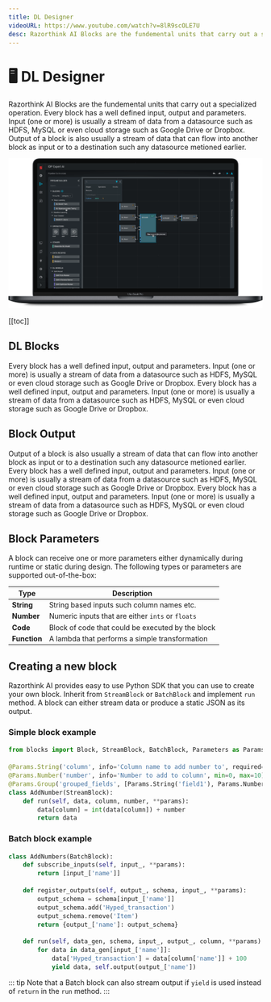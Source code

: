 ```yaml
---
title: DL Designer
videoURL: https://www.youtube.com/watch?v=8lR9scOLE7U
desc: Razorthink AI Blocks are the fundemental units that carry out a specialized operation. Every block has a well defined input, output and parameters.
---
```


# 🖥 DL Designer

Razorthink AI Blocks are the fundemental units that carry out a specialized operation. Every block has a well defined input, output and parameters. Input (one or more) is usually a stream of data from a datasource such as HDFS, MySQL or even cloud storage such as Google Drive or Dropbox. Output of a block is also usually a stream of data that can flow into another block as input or to a destination such any datasource metioned earlier.

![DL Model Designer](../../media/dl-designer.png)

[[toc]]

## DL Blocks
Every block has a well defined input, output and parameters. Input (one or more) is usually a stream of data from a datasource such as HDFS, MySQL or even cloud storage such as Google Drive or Dropbox. Every block has a well defined input, output and parameters. Input (one or more) is usually a stream of data from a datasource such as HDFS, MySQL or even cloud storage such as Google Drive or Dropbox.

## Block Output
Output of a block is also usually a stream of data that can flow into another block as input or to a destination such any datasource metioned earlier. Every block has a well defined input, output and parameters. Input (one or more) is usually a stream of data from a datasource such as HDFS, MySQL or even cloud storage such as Google Drive or Dropbox. Every block has a well defined input, output and parameters. Input (one or more) is usually a stream of data from a datasource such as HDFS, MySQL or even cloud storage such as Google Drive or Dropbox.

## Block Parameters
A block can receive one or more parameters either dynamically during runtime or static during design. 
The following types or parameters are supported out-of-the-box:

|**Type**|**Description**|
|--|--|
|**String**| String based inputs such column names etc. |
|**Number**| Numeric inputs that are either `ints` or `floats` |
|**Code**| Block of code that could be executed by the block |
|**Function**| A lambda that performs a simple transformation |

## Creating a new block
Razorthink AI provides easy to use Python SDK that you can use to create your own block. Inherit from `StreamBlock` or `BatchBlock` and implement `run` method. A block can either stream data or produce a static JSON as its output.

### Simple block example

```python
from blocks import Block, StreamBlock, BatchBlock, Parameters as Params

@Params.String('column', info='Column name to add number to', required=True)  
@Params.Number('number', info='Number to add to column', min=0, max=10)  
@Params.Group('grouped_fields', [Params.String('field1'), Params.Number('field2')], repeatable=True)  
class AddNumber(StreamBlock):  
    def run(self, data, column, number, **params):  
        data[column] = int(data[column]) + number  
        return data
```

### Batch block example
```python
class AddNumbers(BatchBlock):
    def subscribe_inputs(self, input_, **params):
        return [input_['name']]

    def register_outputs(self, output_, schema, input_, **params):
        output_schema = schema[input_['name']]
        output_schema.add('Hyped_transaction')
        output_schema.remove('Item')
        return {output_['name']: output_schema}

    def run(self, data_gen, schema, input_, output_, column, **params):
        for data in data_gen[input_['name']]:
            data['Hyped_transaction'] = data[column['name']] + 100
            yield data, self.output(output_['name'])
```

::: tip
Note that a Batch block can also stream output if `yield` is used instead of `return` in the `run` method.
::: 
